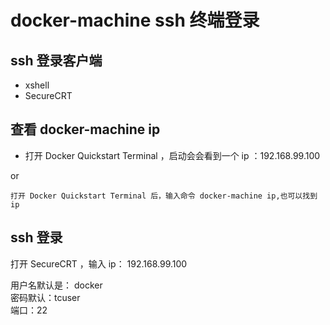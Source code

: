# docker-machine ssh 终端登录


## ssh 登录客户端 

- xshell
- SecureCRT 



## 查看 docker-machine ip

- 打开 Docker Quickstart Terminal ，启动会会看到一个  ip ：192.168.99.100

or

```
打开 Docker Quickstart Terminal 后，输入命令 docker-machine ip,也可以找到 ip
```

## ssh 登录

打开 SecureCRT ，输入 ip： 192.168.99.100  

用户名默认是： docker    
密码默认：tcuser    
端口：22  
